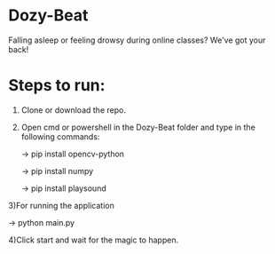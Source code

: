 # Dozy-Beat

Falling asleep or feeling drowsy during online classes? We've got your back!


# Steps to run:

1) Clone or download the repo.

2) Open cmd or powershell in the Dozy-Beat folder and type in the following commands:

   -> pip install opencv-python
   
   -> pip install numpy
   
   -> pip install playsound
   
3)For running the application

   -> python main.py
   
4)Click start and wait for the magic to happen.
